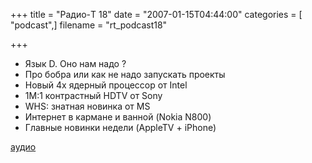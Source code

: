 +++
title = "Радио-T 18"
date = "2007-01-15T04:44:00"
categories = [ "podcast",]
filename = "rt_podcast18"

+++

- Язык D. Оно нам надо ?
- Про бобра или как не надо запускать проекты
- Новый 4х ядерный процессор от Intel
- 1M:1 контрастный HDTV от Sony
- WHS: знатная новинка от MS
- Интернет в кармане и ванной (Nokia N800)
- Главные новинки недели (AppleTV + iPhone)

[аудио](https://cdn.radio-t.com/rt_podcast18.mp3)
<audio src="https://cdn.radio-t.com/rt_podcast18.mp3" preload="none"></audio>